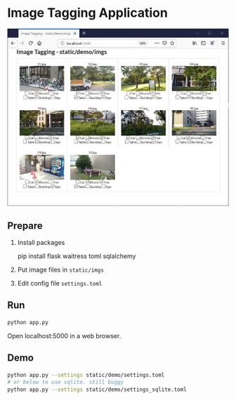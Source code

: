 # Image Tagging Application #
![screenshot](static/demo/screenshot.png "screenshot")

## Prepare ##
1. Install packages

    pip install flask waitress toml sqlalchemy

2. Put image files in `static/imgs`
3. Edit config file `settings.toml`

## Run ##

```sh
python app.py
```

Open localhost:5000 in a web browser.

## Demo ##

```sh
python app.py --settings static/demo/settings.toml
# or below to use sqlite. still buggy
python app.py --settings static/demo/settings_sqlite.toml
```
